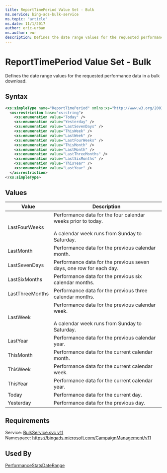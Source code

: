 ```yaml
---
title: ReportTimePeriod Value Set - Bulk
ms.service: bing-ads-bulk-service
ms.topic: "article"
ms.date: 11/1/2017
author: eric-urban
ms.author: eur
description: Defines the date range values for the requested performance data in a bulk download.
---
```

# ReportTimePeriod Value Set - Bulk
Defines the date range values for the requested performance data in a bulk download.

## Syntax
```xml
<xs:simpleType name="ReportTimePeriod" xmlns:xs="http://www.w3.org/2001/XMLSchema">
  <xs:restriction base="xs:string">
    <xs:enumeration value="Today" />
    <xs:enumeration value="Yesterday" />
    <xs:enumeration value="LastSevenDays" />
    <xs:enumeration value="ThisWeek" />
    <xs:enumeration value="LastWeek" />
    <xs:enumeration value="LastFourWeeks" />
    <xs:enumeration value="ThisMonth" />
    <xs:enumeration value="LastMonth" />
    <xs:enumeration value="LastThreeMonths" />
    <xs:enumeration value="LastSixMonths" />
    <xs:enumeration value="ThisYear" />
    <xs:enumeration value="LastYear" />
  </xs:restriction>
</xs:simpleType>
```

## <a name="values"></a>Values

|Value|Description|
|-----------|---------------|
|<a name="lastfourweeks"></a>LastFourWeeks|Performance data for the four calendar weeks prior to today.<br /><br /> A calendar week runs from Sunday to Saturday.|
|<a name="lastmonth"></a>LastMonth|Performance data for the previous calendar month.|
|<a name="lastsevendays"></a>LastSevenDays|Performance data for the previous seven days, one row for each day.|
|<a name="lastsixmonths"></a>LastSixMonths|Performance data for the previous six calendar months.|
|<a name="lastthreemonths"></a>LastThreeMonths|Performance data for the previous three calendar months.|
|<a name="lastweek"></a>LastWeek|Performance data for the previous calendar week.<br /><br /> A calendar week runs from Sunday to Saturday.|
|<a name="lastyear"></a>LastYear|Performance data for the previous calendar year.|
|<a name="thismonth"></a>ThisMonth|Performance data for the current calendar month.|
|<a name="thisweek"></a>ThisWeek|Performance data for the current calendar week.|
|<a name="thisyear"></a>ThisYear|Performance data for the current calendar year.|
|<a name="today"></a>Today|Performance data for the current day.|
|<a name="yesterday"></a>Yesterday|Performance data for the previous day.|

## Requirements
Service: [BulkService.svc v11](https://bulk.api.bingads.microsoft.com/Api/Advertiser/CampaignManagement/v11/BulkService.svc)  
Namespace: https://bingads.microsoft.com/CampaignManagement/v11  

## Used By
[PerformanceStatsDateRange](performancestatsdaterange.md)  
